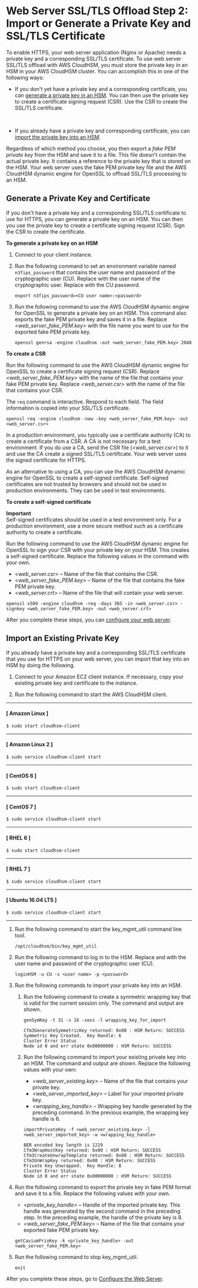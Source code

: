 # Web Server SSL/TLS Offload Step 2: Import or Generate a Private Key and SSL/TLS Certificate<a name="ssl-offload-import-or-generate-private-key-and-certificate"></a>

To enable HTTPS, your web server application \(Nginx or Apache\) needs a private key and a corresponding SSL/TLS certificate\. To use web server SSL/TLS offload with AWS CloudHSM, you must store the private key in an HSM in your AWS CloudHSM cluster\. You can accomplish this in one of the following ways: 
+ If you don't yet have a private key and a corresponding certificate, you can [generate a private key in an HSM](#ssl-offload-generate-private-key-and-certificate)\. You can then use the private key to create a certificate signing request \(CSR\)\. Use the CSR to create the SSL/TLS certificate\. 

   
+ If you already have a private key and corresponding certificate, you can [import the private key into an HSM](#ssl-offload-import-private-key)\. 

Regardless of which method you choose, you then export a *fake PEM private key* from the HSM and save it to a file\. This file doesn't contain the actual private key\. It contains a reference to the private key that is stored on the HSM\. Your web server uses the fake PEM private key file and the AWS CloudHSM dynamic engine for OpenSSL to offload SSL/TLS processing to an HSM\. 

## Generate a Private Key and Certificate<a name="ssl-offload-generate-private-key-and-certificate"></a>

If you don't have a private key and a corresponding SSL/TLS certificate to use for HTTPS, you can generate a private key on an HSM\. You can then you use the private key to create a certificate signing request \(CSR\)\. Sign the CSR to create the certificate\. <a name="ssl-offload-generate-private-key-steps"></a>

**To generate a private key on an HSM**

1. Connect to your client instance\.

1. Run the following command to set an environment variable named `n3fips_password` that contains the user name and password of the cryptographic user \(CU\)\. Replace *<CU user name>* with the user name of the cryptographic user\. Replace *<password>* with the CU password\. 

   ```
   export n3fips_password=<CU user name>:<password>
   ```

1. Run the following command to use the AWS CloudHSM dynamic engine for OpenSSL to generate a private key on an HSM\. This command also exports the fake PEM private key and saves it in a file\. Replace *<web\_server\_fake\_PEM\.key>* with the file name you want to use for the exported fake PEM private key\. 

   ```
   openssl genrsa -engine cloudhsm -out <web_server_fake_PEM.key> 2048
   ```

**To create a CSR**

Run the following command to use the AWS CloudHSM dynamic engine for OpenSSL to create a certificate signing request \(CSR\)\. Replace *<web\_server\_fake\_PEM\.key>* with the name of the file that contains your fake PEM private key\. Replace *<web\_server\.csr>* with the name of the file that contains your CSR\. 

The `req` command is interactive\. Respond to each field\. The field information is copied into your SSL/TLS certificate\. 

```
openssl req -engine cloudhsm -new -key <web_server_fake_PEM.key> -out <web_server.csr>
```

In a production environment, you typically use a certificate authority \(CA\) to create a certificate from a CSR\. A CA is not necessary for a test environment\. If you do use a CA, send the CSR file \(*<web\_server\.csr>*\) to it and use the CA create a signed SSL/TLS certificate\. Your web server uses the signed certificate for HTTPS\. 

As an alternative to using a CA, you can use the AWS CloudHSM dynamic engine for OpenSSL to create a self\-signed certificate\. Self\-signed certificates are not trusted by browsers and should not be used in production environments\. They can be used in test environments\. 

**To create a self\-signed certificate**

**Important**  
Self\-signed certificates should be used in a test environment only\. For a production environment, use a more secure method such as a certificate authority to create a certificate\. 

Run the following command to use the AWS CloudHSM dynamic engine for OpenSSL to sign your CSR with your private key on your HSM\. This creates a self\-signed certificate\. Replace the following values in the command with your own\. 
+ *<web\_server\.csr>* – Name of the file that contains the CSR\.
+ *<web\_server\_fake\_PEM\.key>* – Name of the file that contains the fake PEM private key\.
+ *<web\_server\.crt>* – Name of the file that will contain your web server\.

```
openssl x509 -engine cloudhsm -req -days 365 -in <web_server.csr> -signkey <web_server_fake_PEM.key> -out <web_server.crt>
```

After you complete these steps, you can [configure your web server](ssl-offload-configure-web-server.md)\. 

## Import an Existing Private Key<a name="ssl-offload-import-private-key"></a>

If you already have a private key and a corresponding SSL/TLS certificate that you use for HTTPS on your web server, you can import that key into an HSM by doing the following\. 

1. Connect to your Amazon EC2 client instance\. If necessary, copy your existing private key and certificate to the instance\. 

1. Run the following command to start the AWS CloudHSM client\.

------
#### [ Amazon Linux ]

   ```
   $ sudo start cloudhsm-client
   ```

------
#### [ Amazon Linux 2 ]

   ```
   $ sudo service cloudhsm-client start
   ```

------
#### [ CentOS 6 ]

   ```
   $ sudo start cloudhsm-client
   ```

------
#### [ CentOS 7 ]

   ```
   $ sudo service cloudhsm-client start
   ```

------
#### [ RHEL 6 ]

   ```
   $ sudo start cloudhsm-client
   ```

------
#### [ RHEL 7 ]

   ```
   $ sudo service cloudhsm-client start
   ```

------
#### [ Ubuntu 16\.04 LTS ]

   ```
   $ sudo service cloudhsm-client start
   ```

------

1. Run the following command to start the key\_mgmt\_util command line tool\.

   ```
   /opt/cloudhsm/bin/key_mgmt_util
   ```

1. Run the following command to log in to the HSM\. Replace *<user name>* and *<password>* with the user name and password of the cryptographic user \(CU\)\. 

   ```
   loginHSM -u CU -s <user name> -p <password>
   ```

1. Run the following commands to import your private key into an HSM\.

   1. Run the following command to create a symmetric wrapping key that is valid for the current session only\. The command and output are shown\. 

      ```
      genSymKey -t 31 -s 16 -sess -l wrapping_key_for_import
      
      Cfm3GenerateSymmetricKey returned: 0x00 : HSM Return: SUCCESS
      Symmetric Key Created.  Key Handle: 6
      Cluster Error Status
      Node id 0 and err state 0x00000000 : HSM Return: SUCCESS
      ```

   1. Run the following command to import your existing private key into an HSM\. The command and output are shown\. Replace the following values with your own: 
      + *<web\_server\_existing\.key>* – Name of the file that contains your private key\.
      + *<web\_server\_imported\_key>* – Label for your imported private key\.
      + *<wrapping\_key\_handle>* – Wrapping key handle generated by the preceding command\. In the previous example, the wrapping key handle is 6\.

      ```
      importPrivateKey -f <web_server_existing.key> -l <web_server_imported_key> -w <wrapping_key_handle>
      
      BER encoded key length is 1219
      Cfm3WrapHostKey returned: 0x00 : HSM Return: SUCCESS
      Cfm3CreateUnwrapTemplate returned: 0x00 : HSM Return: SUCCESS
      Cfm3UnWrapKey returned: 0x00 : HSM Return: SUCCESS
      Private Key Unwrapped.  Key Handle: 8
      Cluster Error Status
      Node id 0 and err state 0x00000000 : HSM Return: SUCCESS
      ```

1. Run the following command to export the private key in fake PEM format and save it to a file\. Replace the following values with your own\. 
   + *<private\_key\_handle>* – Handle of the imported private key\. This handle was generated by the second command in the preceding step\. In the preceding example, the handle of the private key is 8\. 
   + *<web\_server\_fake\_PEM\.key>* – Name of the file that contains your exported fake PEM private key\. 

   ```
   getCaviumPrivKey -k <private_key_handle> -out <web_server_fake_PEM.key>
   ```

1. Run the following command to stop key\_mgmt\_util\.

   ```
   exit
   ```

After you complete these steps, go to [Configure the Web Server](ssl-offload-configure-web-server.md)\.